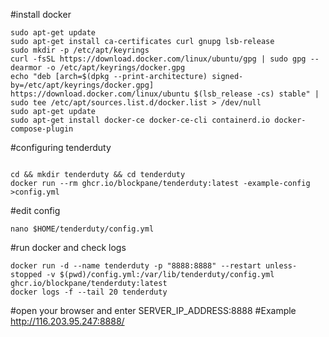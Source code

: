 #install docker 
```
sudo apt-get update
sudo apt-get install ca-certificates curl gnupg lsb-release
sudo mkdir -p /etc/apt/keyrings
curl -fsSL https://download.docker.com/linux/ubuntu/gpg | sudo gpg --dearmor -o /etc/apt/keyrings/docker.gpg
echo "deb [arch=$(dpkg --print-architecture) signed-by=/etc/apt/keyrings/docker.gpg] https://download.docker.com/linux/ubuntu $(lsb_release -cs) stable" | sudo tee /etc/apt/sources.list.d/docker.list > /dev/null
sudo apt-get update
sudo apt-get install docker-ce docker-ce-cli containerd.io docker-compose-plugin
```
#configuring tenderduty
```

cd && mkdir tenderduty && cd tenderduty
docker run --rm ghcr.io/blockpane/tenderduty:latest -example-config >config.yml
```
#edit config
```
nano $HOME/tenderduty/config.yml
```
#run docker and check logs
```
docker run -d --name tenderduty -p "8888:8888" --restart unless-stopped -v $(pwd)/config.yml:/var/lib/tenderduty/config.yml ghcr.io/blockpane/tenderduty:latest
docker logs -f --tail 20 tenderduty
```
#open your browser and enter SERVER_IP_ADDRESS:8888 #Example http://116.203.95.247:8888/
